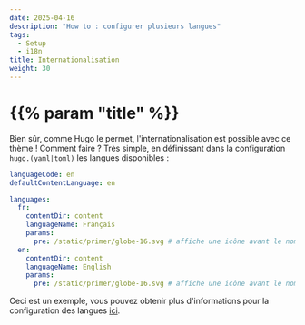 ```yaml
---
date: 2025-04-16
description: "How to : configurer plusieurs langues"
tags:
  - Setup
  - i18n
title: Internationalisation
weight: 30
---
```


# {{% param "title" %}}

Bien sûr, comme Hugo le permet, l'internationalisation est possible avec ce thème ! Comment faire ?
Très simple, en définissant dans la configuration `hugo.(yaml|toml)` les langues disponibles :

```yaml
languageCode: en
defaultContentLanguage: en

languages:
  fr:
    contentDir: content
    languageName: Français
    params:
      pre: /static/primer/globe-16.svg # affiche une icône avant le nom de la langue dans le choix des langues
  en:
    contentDir: content
    languageName: English
    params:
      pre: /static/primer/globe-16.svg # affiche une icône avant le nom de la langue dans le choix des langues
```

Ceci est un exemple, vous pouvez obtenir plus d'informations pour la configuration des langues [ici](https://gohugo.io/methods/site/languages/).
